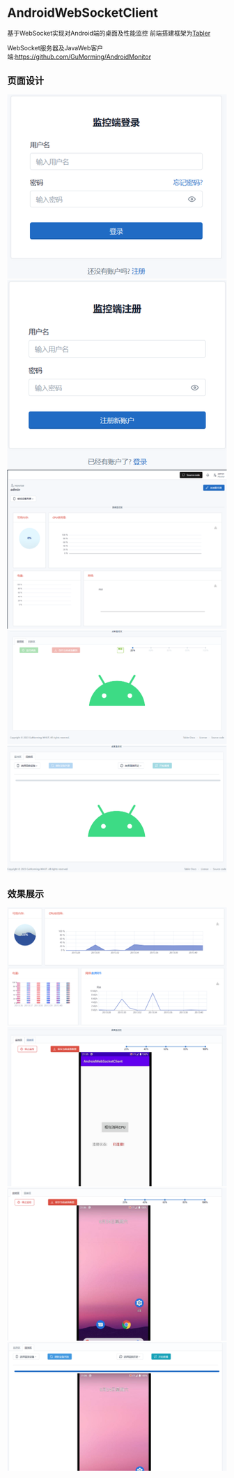 # AndroidWebSocketClient

基于WebSocket实现对Android端的桌面及性能监控 前端搭建框架为[Tabler](https://tabler.io/)

WebSocket服务器及JavaWeb客户端:<https://github.com/GuMorming/AndroidMonitor>
## 页面设计
![登录页](/readMeImg/loginPage.png)
![注册页](/readMeImg/registerPage.png)
![主页-数据区](/readMeImg/main-data.png)
![主页-监控区](/readMeImg/main-monitor.png)
![主页-回放区](/readMeImg/main-rePlay.png)

## 效果展示
![测试-数据区](/readMeImg/test-data.png)
![测试-桌面监控1](/readMeImg/test-monitor1.png)
![测试-桌面监控2](/readMeImg/test-monitor2.png)
![测试-回放](/readMeImg/test-rePlay.png)
